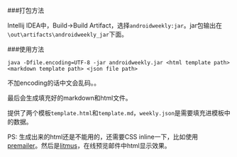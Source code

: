 ###打包方法

Intellij IDEA中，Build->Build Artifact，选择`androidweekly:jar`。jar包输出在`\out\artifacts\androidweekly_jar`下面。

###使用方法

```
java -Dfile.encoding=UTF-8 -jar androidweekly.jar <html template path> <markdown template path> <json file path>
```
不加encoding的话中文会乱码。。

最后会生成填充好的markdown和html文件。

提供了两个模板`template.html`和`template.md`，`weekly.json`是需要填充进模板中的数据。

PS: 生成出来的html还是不能用的，还需要CSS inline一下，比如使用[premailer](premailer.io)。然后是[litmus](https://litmus.com/)，在线预览邮件中html显示效果。